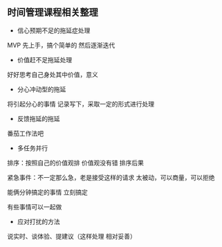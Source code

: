 ## 时间管理课程相关整理

* 信心预期不足的拖延症处理

MVP 先上手，搞个简单的 然后逐渐迭代

* 价值赶不足拖延处理

好好思考自己身处其中价值，意义

* 分心冲动型的拖延

将引起分心的事情 记录写下，采取一定的形式进行处理

* 反馈拖延的拖延

番茄工作法吧

* 多任务并行

排序：按照自己的价值观排 价值观没有错 排序后果

紧急事件：不一定那么急，老是接受这样的请求 太被动，可以商量，可以拒绝

能俩分钟搞定的事情 立刻搞定

有些事情可以一起做

* 应对打扰的方法

说实时、谈体验、提建议（这样处理 相对妥善）

